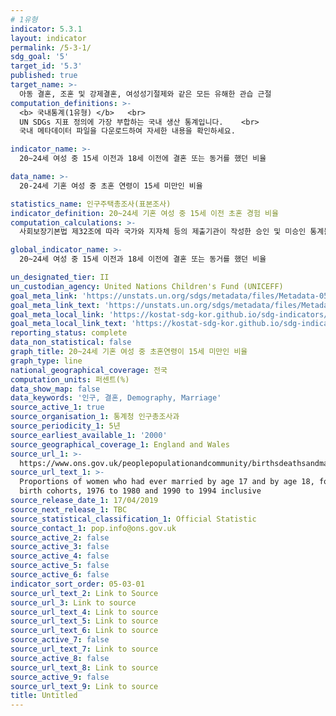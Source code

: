 ```yaml
---
# 1유형
indicator: 5.3.1
layout: indicator
permalink: /5-3-1/
sdg_goal: '5'
target_id: '5.3'
published: true
target_name: >-
  아동 결혼, 조혼 및 강제결혼, 여성성기절제와 같은 모든 유해한 관습 근절
computation_definitions: >-
  <b> 국내통계(1유형) </b>   <br>
  UN SDGs 지표 정의에 가장 부합하는 국내 생산 통계입니다.    <br>
  국내 메타데이터 파일을 다운로드하여 자세한 내용을 확인하세요.

indicator_name: >-
  20~24세 여성 중 15세 이전과 18세 이전에 결혼 또는 동거를 했던 비율

data_name: >-
  20-24세 기혼 여성 중 초혼 연령이 15세 미만인 비율

statistics_name: 인구주택총조사(표본조사)
indicator_definition: 20~24세 기혼 여성 중 15세 이전 초혼 경험 비율
computation_calculations: >-
  사회보장기본법 제32조에 따라 국가와 지자체 등의 제출기관이 작성한 승인 및 미승인 통계들을 분석하여 발간

global_indicator_name: >-
  20~24세 여성 중 15세 이전과 18세 이전에 결혼 또는 동거를 했던 비율

un_designated_tier: II
un_custodian_agency: United Nations Children's Fund (UNICEFF)
goal_meta_link: 'https://unstats.un.org/sdgs/metadata/files/Metadata-05-03-01.pdf'
goal_meta_link_text: 'https://unstats.un.org/sdgs/metadata/files/Metadata-05-03-01.pdf'
goal_meta_local_link: 'https://kostat-sdg-kor.github.io/sdg-indicators/public/data/Metadata-05-03-01_KOR.pdf'
goal_meta_local_link_text: 'https://kostat-sdg-kor.github.io/sdg-indicators/public/data/Metadata-05-03-01_KOR.pdf'
reporting_status: complete
data_non_statistical: false
graph_title: 20~24세 기혼 여성 중 초혼연령이 15세 미만인 비율
graph_type: line
national_geographical_coverage: 전국
computation_units: 퍼센트(%)
data_show_map: false
data_keywords: '인구, 결혼, Demography, Marriage'
source_active_1: true
source_organisation_1: 통계청 인구총조사과
source_periodicity_1: 5년
source_earliest_available_1: '2000'
source_geographical_coverage_1: England and Wales
source_url_1: >-
  https://www.ons.gov.uk/peoplepopulationandcommunity/birthsdeathsandmarriages/marriagecohabitationandcivilpartnerships/adhocs/009867womenaged20to24yearswhohadevermarriedbyages17and18yearsgroupedbirthcohorts1976to1980and1995to1999englandandwales
source_url_text_1: >-
  Proportions of women who had ever married by age 17 and by age 18, for grouped
  birth cohorts, 1976 to 1980 and 1990 to 1994 inclusive
source_release_date_1: 17/04/2019
source_next_release_1: TBC
source_statistical_classification_1: Official Statistic
source_contact_1: pop.info@ons.gov.uk
source_active_2: false
source_active_3: false
source_active_4: false
source_active_5: false
source_active_6: false
indicator_sort_order: 05-03-01
source_url_text_2: Link to Source
source_url_3: Link to source
source_url_text_4: Link to source
source_url_text_5: Link to source
source_url_text_6: Link to source
source_active_7: false
source_url_text_7: Link to source
source_active_8: false
source_url_text_8: Link to source
source_active_9: false
source_url_text_9: Link to source
title: Untitled
---
```


